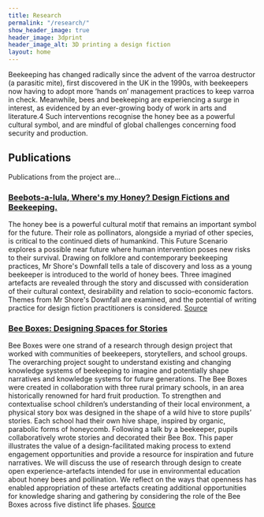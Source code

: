 ```yaml
---
title: Research
permalink: "/research/"
show_header_image: true
header_image: 3dprint
header_image_alt: 3D printing a design fiction
layout: home
---
```

Beekeeping has changed radically since the advent of the varroa destructor (a parasitic mite), first discovered in the UK in the 1990s, with beekeepers now having to adopt more ‘hands on’ management practices to keep varroa in check. Meanwhile, bees and beekeeping are experiencing a surge in interest, as evidenced by an ever-growing body of work in arts and literature.4 Such interventions recognise the honey bee as a powerful cultural symbol, and are mindful of global challenges concerning food security and production.

## Publications
Publications from the project are...

### [Beebots-a-lula, Where's my Honey? Design Fictions and Beekeeping. ](http://dl.acm.org/citation.cfm?doid=2971485.2993924)

The honey bee is a powerful cultural motif that remains an important symbol for the future. Their role as pollinators, alongside a myriad of other species, is critical to the continued diets of humankind. This Future Scenario explores a possible near future where human intervention poses new risks to their survival. Drawing on folklore and contemporary beekeeping practices, Mr Shore's Downfall tells a tale of discovery and loss as a young beekeeper is introduced to the world of honey bees. Three imagined artefacts are revealed through the story and discussed with consideration of their cultural context, desirability and relation to socio-economic factors. Themes from Mr Shore's Downfall are examined, and the potential of writing practice for design fiction practitioners is considered. [Source](https://pure.york.ac.uk/portal/en/publications/beebotsalula-wheres-my-honey(e076cfd1-bd1c-4fa2-aa02-ca36f3eda190).html)

### [Bee Boxes: Designing Spaces for Stories ](https://figshare.com/articles/Bee_Boxes_Designing_Spaces_for_Stories/4747009)
Bee Boxes were one strand of a research through design project that worked with communities of beekeepers, storytellers, and school groups. The overarching project sought to understand existing and changing knowledge systems of beekeeping to imagine and potentially shape narratives and knowledge systems for future generations. The Bee Boxes were created in collaboration with three rural primary schools, in an area historically renowned for hard fruit production. To strengthen and contextualise school children’s understanding of their local environment, a physical story box was designed in the shape of a wild hive to store pupils’ stories. Each school had their own hive shape, inspired by organic, parabolic forms of honeycomb. Following a talk by a beekeeper, pupils collaboratively wrote stories and decorated their Bee Box. This paper illustrates the value of a design-facilitated making process to extend engagement opportunities and provide a resource for inspiration and future narratives. We will discuss the use of research through design to create open experience-artefacts intended for use in environmental education about honey bees and pollination. We reflect on the ways that openness has enabled appropriation of these artefacts creating additional opportunities for knowledge sharing and gathering by considering the role of the Bee Boxes across five distinct life phases. [Source](https://pure.york.ac.uk/portal/en/publications/bee-boxes-designing-spaces-for-stories(592faaed-c8d3-466b-98b0-350696ee45d0).html)
